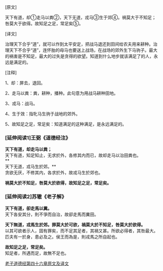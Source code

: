 \[原文\]

天下有道，却①走马以粪②，天下无道，戎马③生于郊④。祸莫大于不知足；咎莫大于欲得。故知足之足，常足矣⑤。

\[译文\]

治理天下合乎“道”，就可以作到太平安定，把战马退还到田间给农夫用来耕种。治理天下不合乎“道”，连怀胎的母马也要送上战场，在战场的郊外生下马驹子。最大的祸害是不知足，最大的过失是贪得的欲望。知道到什么地步就该满足了的人，永远是满足的。

\[注释\]

1、却：屏去，退回。

2、走马以粪：粪，耕种，播种。此句意为用战马耕种田地。

3、戎马：战马。

4、生于效：指牝马生驹于战地的郊外。

5、故知足之足，常足矣：知道满足的这种满足，是永远满足的。

### \[延伸阅读1\]王弼《道德经注》

**天下有道，却走马以粪；**  
天下有道，知足知止，无求於外，各修其内而已，故却走马以治田粪也。  
**  
天下无道，戎马生於郊。**  
贪欲无厌，不修其内，各求於外，故戎马生於郊也。

**祸莫大於不知足，咎莫大於欲得，故知足之足，常足矣。**

### \[延伸阅读2\]苏辙《老子解》

**天下有道，卻走馬以糞。**  
天下各安其分，則不爭而自治，故卻走馬而糞田。　

**天下無道，戎馬生於郊。罪莫大於可欲，禍莫大於不知足，咎莫大於欲得。**  
以其可欲者示人，固有罪矣，而不足其足者，其禍又甚。所欲必得者，其咎最大。匹夫有一於身，患必及之。侯王而為是，則戎馬之所自起也。

**故知足之足，常足矣。**  
知足者，所遇而足，故無不足也。

[老子道德经第四十六章原文及译文](https://www.daodejing.org/46.html)